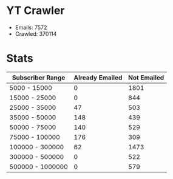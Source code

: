 # YT Crawler
- Emails: 7572
- Crawled: 370114

# Stats
| Subscriber Range  | Already Emailed | Not Emailed |
|-------|-------|-------|
| 5000 - 15000 | 0 | 1801 |
| 15000 - 25000 | 0 | 844 |
| 25000 - 35000 | 47 | 503 |
| 35000 - 50000 | 148 | 439 |
| 50000 - 75000 | 140 | 529 |
| 75000 - 100000 | 176 | 309 |
| 100000 - 300000 | 62 | 1473 |
| 300000 - 500000 | 0 | 522 |
| 500000 - 1000000 | 0 | 579 |
